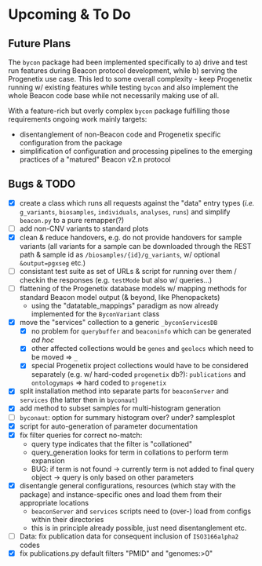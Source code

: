 # Upcoming & To Do

## Future Plans

The `bycon` package had been implemented specifically to a) drive and test run features
during Beacon protocol development, while b) serving the Progenetix use case.
This led to some overall complexity - keep Progenetix running w/ existing features
while testing `bycon` and also implement the whole Beacon code base while not
necessarily making use of all.

With a feature-rich but overly complex `bycon` package fulfilling those requirements
ongoing work mainly targets:

* disentanglement of non-Beacon code and Progenetix specific configuration from
  the package
* simplification of configuration and processing pipelines to the emerging practices
  of a "matured" Beacon v2.n protocol

## Bugs & TODO

* [x] create a class which runs all requests against the
  "data" entry types (_i.e._ `g_variants`, `biosamples`, `individuals`, `analyses`,
  `runs`) and simplify `beacon.py` to a pure remapper(?)
* [ ] add non-CNV variants to standard plots
* [x] clean & reduce handovers, e.g. do not provide handovers for sample variants
  (all variants for a sample can be downloaded through the REST path & sample id
  as `/biosamples/{id}/g_variants`, w/ optional `&output=pgxseg` etc.)
* [ ] consistant test suite as set of URLs & script for running over them / checkin
  the responses (e.g. `testMode` but also w/ queries...)
* [ ] flattening of the Progenetix database models w/ mapping methods for
  standard Beacon model output (& beyond, like Phenopackets)
    - using the "datatable_mappings" paradigm as now already implemented for the
      `ByconVariant` class
* [x] move the "services" collection to a generic `_byconServicesDB`
    - [x] no problem for `querybuffer` and `beaconinfo` which can be generated _ad hoc_
    - [x] other affected collections would be `genes` and `geolocs` which need to be moved => `_`
    - [x] special Progenetix project collections would have to be considered
      separately (e.g. w/ hard-coded `progenetix` db?): `publications` and `ontologymaps` => hard coded to `progenetix`
* [x] split installation method into separate parts for `beaconServer` and `services` (the latter then in `byconaut`)
* [x] add method to subset samples for multi-histogram generation
* [ ] `byconaut`: option for summary histogram over? under? samplesplot
* [x] script for auto-generation of parameter documentation
* [x] fix filter queries for correct no-match:
    - query type indicates that the filter is "collationed"
    - query_generation looks for term in collations to perform term expansion
    - BUG: if term is not found -> currently term is not added to final query
      object -> query is only based on other parameters
* [x] disentangle general configurations, resources (which stay with the package)
  and instance-specific ones and load them from their appropriate locations
    - `beaconServer` and `services` scripts need to (over-) load from configs
      within their directories
    - this is in principle already possible, just need disentanglement etc.
* [ ] Data: fix publication data for consequent inclusion of `ISO3166alpha2` codes
* [x] fix publications.py default filters "PMID" and "genomes:>0"
